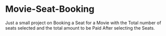 # Movie-Seat-Booking
Just a small project on Booking a Seat for a Movie with the Total number of seats selected and the total amount to be Paid After selecting the Seats.
